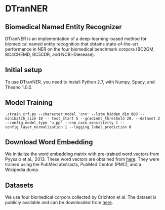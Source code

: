 # DTranNER

## Biomedical Named Entity Recognizer

DTranNER is an implementation of a deep-learning-based method for biomedical named entity recognition that obtains state-of-the-art performance in NER on the four biomedical benchmark corpora (BC2GM, BC4CHEMD, BC5CDR, and NCBI-Diesease).

## Initial setup

To use DTranNER, you need to install Python 2.7, with Numpy, Spacy, and Theano 1.0.0.

## Model Training
```
./train_crf.py --character_model 'cnn' --lstm_hidden_dim 800 --minibatch_size 10 -- test_start 5 --gradient_threshold 20. --dataset 2 --config_model_type 'u_pp' --cnn_case_sensitivity 1 --config_layer_normalization 1 --logging_label_prediction 0 
```

## Download Word Embedding
We initialize the word embedding matrix with pre-trained word vectors from Pyysalo et al., 2013. These word vectors are
obtained from [here](http://evexdb.org/pmresources/vec-space-models/). They were trained using the PubMed abstracts, PubMed Central (PMC), and a Wikipedia dump. 

## Datasets 
We use four biomedical corpora collected by Crichton et al. The dataset is publicly available and can be downloaded from [here](https://github.com/cambridgeltl/MTL-Bioinformatics-2016).
